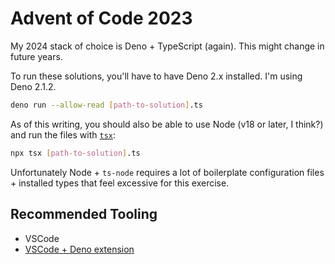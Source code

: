 # Advent of Code 2023

My 2024 stack of choice is Deno + TypeScript (again). This might change in future years.

To run these solutions, you'll have to have Deno 2.x installed. I'm using Deno 2.1.2.

```sh
deno run --allow-read [path-to-solution].ts
```

As of this writing, you should also be able to use Node (v18 or later, I think?) and run the files with [`tsx`](https://github.com/privatenumber/tsx):

```sh
npx tsx [path-to-solution].ts
```

Unfortunately Node + `ts-node` requires a lot of boilerplate configuration files + installed types that feel excessive for this exercise.

## Recommended Tooling

- VSCode
- [VSCode + Deno extension](https://marketplace.visualstudio.com/items?itemName=denoland.vscode-deno)
